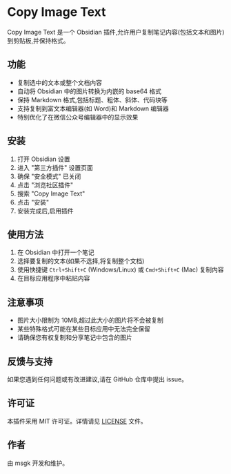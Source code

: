 # Copy Image Text

Copy Image Text 是一个 Obsidian 插件,允许用户复制笔记内容(包括文本和图片)到剪贴板,并保持格式。

## 功能

- 复制选中的文本或整个文档内容
- 自动将 Obsidian 中的图片转换为内嵌的 base64 格式
- 保持 Markdown 格式,包括标题、粗体、斜体、代码块等
- 支持复制到富文本编辑器(如 Word)和 Markdown 编辑器
- 特别优化了在微信公众号编辑器中的显示效果

## 安装

1. 打开 Obsidian 设置
2. 进入 "第三方插件" 设置页面
3. 确保 "安全模式" 已关闭
4. 点击 "浏览社区插件"
5. 搜索 "Copy Image Text"
6. 点击 "安装"
7. 安装完成后,启用插件

## 使用方法

1. 在 Obsidian 中打开一个笔记
2. 选择要复制的文本(如果不选择,将复制整个文档)
3. 使用快捷键 `Ctrl+Shift+C` (Windows/Linux) 或 `Cmd+Shift+C` (Mac) 复制内容
4. 在目标应用程序中粘贴内容

## 注意事项

- 图片大小限制为 10MB,超过此大小的图片将不会被复制
- 某些特殊格式可能在某些目标应用中无法完全保留
- 请确保您有权复制和分享笔记中包含的图片

## 反馈与支持

如果您遇到任何问题或有改进建议,请在 GitHub 仓库中提出 issue。

## 许可证

本插件采用 MIT 许可证。详情请见 [LICENSE](LICENSE) 文件。

## 作者

由 msgk 开发和维护。
